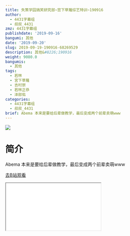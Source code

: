 ```yaml
---
title: 失策学园搞笑研究部~宫下草薙综艺特训~190916
author:
  - 4431字幕组
  - 叔叔_4431
zmz: 4431字幕组
publishdate: '2019-09-16'
bangumi: 其他
date: '2019-09-20'
slug: 2019-09-19-190916-68269529
description: 其他&#8226;190916
weight: 9080.0
bangumis:
  - 其他
tags:
  - 若林
  - 宮下草薙
  - 吉村崇
  - 若林正恭
  - 泽部佑
categories:
  - 4431字幕组
  - 叔叔_4431
brief: Abema 本来是要给后辈做教学，最后变成两个前辈卖萌www
---
```

![](https://raw.githubusercontent.com/tcgriffith/owaraisite/master/static/tmpimg/216344d5c51ab9b08e084c1d3380e5ef86fa6ca0.jpg.480.jpg)
# 简介  
Abema
本来是要给后辈做教学，最后变成两个前辈卖萌www  

[去B站观看](https://www.bilibili.com/video/av68269529/)
<div class ="resp-container"><iframe class="testiframe" src="//player.bilibili.com/player.html?aid=68269529"", scrolling="no", allowfullscreen="true" > </iframe></div> 
